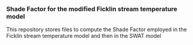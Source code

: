 ### Shade Factor for the modified Ficklin stream temperature model
This repository stores files to compute the Shade Factor employed in the Ficklin stream temperature model and then in the SWAT model
